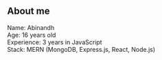 <h2>About me</h2>
Name: Abinandh
<br/>
Age: 16 years old
<br/>
Experience: 3 years in JavaScript
<br/>
Stack: MERN (MongoDB, Express.js, React, Node.js)